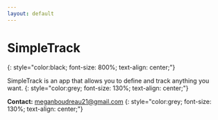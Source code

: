 ```yaml
---
layout: default
---
```


# SimpleTrack
{: style="color:black; font-size: 800%; text-align: center;"}

SimpleTrack is an app that allows you to define and track anything you want.
{: style="color:grey; font-size: 130%; text-align: center;"}

**Contact:** meganboudreau21@gmail.com
{: style="color:grey; font-size: 130%; text-align: center;"}
